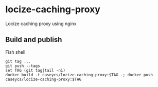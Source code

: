 # locize-caching-proxy

Locize caching proxy using nginx

## Build and publish

Fish shell

```
git tag ...
git push --tags
set TAG (git tag|tail -n1)
docker build -t caseycs/locize-caching-proxy:$TAG .; docker push caseycs/locize-caching-proxy:$TAG
```
